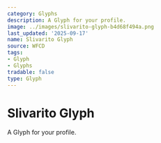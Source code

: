 ```yaml
---
category: Glyphs
description: A Glyph for your profile.
image: ../images/slivarito-glyph-b4d68f494a.png
last_updated: '2025-09-17'
name: Slivarito Glyph
source: WFCD
tags:
- Glyph
- Glyphs
tradable: false
type: Glyph
---
```


# Slivarito Glyph

A Glyph for your profile.

